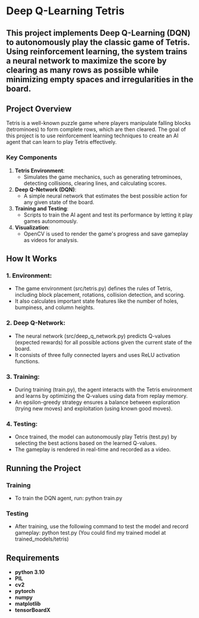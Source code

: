 # Deep Q-Learning Tetris

This project implements Deep Q-Learning (DQN) to autonomously play the classic game of Tetris. Using reinforcement learning, the system trains a neural network to maximize the score by clearing as many rows as possible while minimizing empty spaces and irregularities in the board.
---

## Project Overview

Tetris is a well-known puzzle game where players manipulate falling blocks (tetrominoes) to form complete rows, which are then cleared. The goal of this project is to use reinforcement learning techniques to create an AI agent that can learn to play Tetris effectively.

### Key Components
1. **Tetris Environment**: 
    - Simulates the game mechanics, such as generating tetrominoes, detecting collisions, clearing lines, and calculating scores.
2. **Deep Q-Network (DQN)**: 
    - A simple neural network that estimates the best possible action for any given state of the board.
3. **Training and Testing**: 
    - Scripts to train the AI agent and test its performance by letting it play games autonomously.
4. **Visualization**:
    - OpenCV is used to render the game's progress and save gameplay as videos for analysis.


## How It Works

### 1. Environment:

- The game environment (src/tetris.py) defines the rules of Tetris, including block placement, rotations, collision detection, and scoring.
- It also calculates important state features like the number of holes, bumpiness, and column heights.

### 2. Deep Q-Network:

- The neural network (src/deep_q_network.py) predicts Q-values (expected rewards) for all possible actions given the current state of the board.
- It consists of three fully connected layers and uses ReLU activation functions.

### 3. Training:

- During training (train.py), the agent interacts with the Tetris environment and learns by optimizing the Q-values using data from replay memory.
- An epsilon-greedy strategy ensures a balance between exploration (trying new moves) and exploitation (using known good moves).

### 4. Testing:

- Once trained, the model can autonomously play Tetris (test.py) by selecting the best actions based on the learned Q-values.
- The gameplay is rendered in real-time and recorded as a video.


## Running the Project
### Training
- To train the DQN agent, run:
    python train.py

### Testing
- After training, use the following command to test the model and record gameplay:
    python test.py
(You could find my trained model at trained_models/tetris)


## Requirements
* **python 3.10**
* **PIL**
* **cv2**
* **pytorch** 
* **numpy**
* **matplotlib**
* **tensorBoardX**